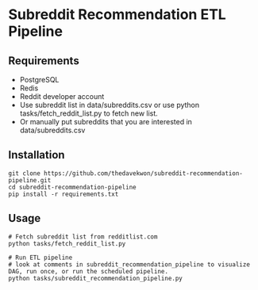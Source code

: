 # Subreddit Recommendation ETL Pipeline
## Requirements
* PostgreSQL
* Redis
* Reddit developer account
* Use subreddit list in data/subreddits.csv or use python tasks/fetch_reddit_list.py to fetch new list.
* Or manually put subreddits that you are interested in data/subreddits.csv

## Installation
```
git clone https://github.com/thedavekwon/subreddit-recommendation-pipeline.git
cd subreddit-recommendation-pipeline
pip install -r requirements.txt
```

## Usage
```
# Fetch subreddit list from redditlist.com
python tasks/fetch_reddit_list.py

# Run ETL pipeline
# look at comments in subreddit_recommendation_pipeline to visualize DAG, run once, or run the scheduled pipeline.
python tasks/subreddit_recommendation_pipeline.py

```